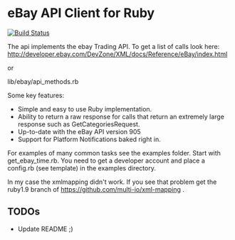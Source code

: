eBay API Client for Ruby
========================
[![Build Status](https://travis-ci.org/kayoom/ebayapi-19.svg)](https://travis-ci.org/kayoom/ebayapi-19)

The api implements the ebay Trading API. To get a list of calls look here:
http://developer.ebay.com/DevZone/XML/docs/Reference/eBay/index.html

or

lib/ebay/api_methods.rb


Some key features:
 
* Simple and easy to use Ruby implementation.
* Ability to return a raw response for calls that return an extremely large response such as GetCategoriesRequest.
* Up-to-date with the eBay API version 905
* Support for Platform Notifications baked right in.

For examples of many common tasks see the examples folder. Start with get_ebay_time.rb.
You need to get a developer account and place a config.rb (see template) in the
examples directory.

In my case the xmlmapping didn't work. If you see that problem get the ruby1.9 branch
of https://github.com/multi-io/xml-mapping .


TODOs
-----

* Update README ;)
